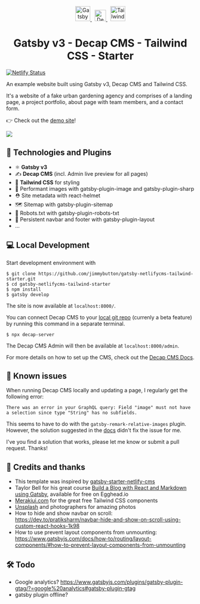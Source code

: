 <div align="center" >
    <a href="https://www.gatsbyjs.com" target="_blank">
      <img alt="Gatsby" src="https://www.gatsbyjs.com/Gatsby-Monogram.svg" height="40" />
    </a>
      &nbsp;
    <a href="https://www.decapcms.org/" target="_blank">
      <img alt="Decap CMS" src="https://upload.wikimedia.org/wikipedia/commons/d/d4/Netlify_CMS_logo.svg" height="30" />
    </a>
      &nbsp;
    <a href="https://tailwindcss.com/" target="_blank">
      <img alt="Tailwind CSS" src="https://tailwindcss.com/_next/static/media/tailwindcss-mark.cb8046c163f77190406dfbf4dec89848.svg" height="40" />
    </a>
</div>
<h1 align="center">
  Gatsby v3 - Decap CMS - Tailwind CSS - Starter
</h1>

[![Netlify Status](https://api.netlify.com/api/v1/badges/b13fc0e1-9fca-48c2-b078-12722c7e0357/deploy-status)](https://app.netlify.com/sites/infallible-varahamihira-058515/deploys)

An example website built using Gatsby v3, Decap CMS and Tailwind CSS.

It's a website of a fake urban gardening agency and comprises of a landing page, a project portfolio, about page with team members, and a contact form.

 👉 Check out the [demo site](https://infallible-varahamihira-058515.netlify.app/)!

<a href="https://app.netlify.com/start/deploy?repository=https://github.com/jimmybutton/gatsby-netlifycms-tailwind-starter" target="_blank"><img src="https://www.netlify.com/img/deploy/button.svg"></a>

## 🦾 Technologies and Plugins

- ⚛️ **Gatsby v3**
- ✍️ **Decap CMS** (incl. Admin live preview for all pages)
- 💨 **Tailwind CSS** for styling
- 🌃 Performant images with gatsby-plugin-image and gatsby-plugin-sharp
- ⛑ Site metadata with react-helmet
- 🗺 Sitemap with gatsby-plugin-sitemap
- 🤖 Robots.txt with gatsby-plugin-robots-txt
- 🧩 Persistent navbar and footer with gatsby-plugin-layout
- ...

## 💻 Local Development

Start development environment with

```
$ git clone https://github.com/jimmybutton/gatsby-netlifycms-tailwind-starter.git
$ cd gatsby-netlifycms-tailwind-starter
$ npm install
$ gatsby develop
```

The site is now available at `localhost:8000/`.

You can connect Decap CMS to your [local git repo](https://decapcms.org/docs/beta-features/#working-with-a-local-git-repository) (currenly a beta feature) by running this command in a separate terminal.

```
$ npx decap-server
```

The Decap CMS Admin will then be available at `localhost:8000/admin`.

For more details on how to set up the CMS, check out the [Decap CMS Docs](https://decapcms.org/docs/intro/).

## 🚨 Known issues

When running Decap CMS locally and updating a page, I regularly get the following error:

`There was an error in your GraphQL query: Field "image" must not have a selection since type "String" has no subfields.`

This seems to have to do with the `gatsby-remark-relative-images` plugin. However, the solution suggested in the [docs](https://www.gatsbyjs.com/plugins/gatsby-remark-relative-images/?=gatsby-remark-relative-images#im-getting-the-error-field-image-must-not-have-a-selection-since-type-string-has-no-subfields) didn't fix the issue for me.

I've you find a solution that works, please let me know or submit a pull request. Thanks!

## 🙌 Credits and thanks

- This template was inspired by [gatsby-starter-netlify-cms](https://github.com/netlify-templates/gatsby-starter-netlify-cms)
- Taylor Bell for his great course [Build a Blog with React and Markdown using Gatsby](https://egghead.io/courses/build-a-blog-with-react-and-markdown-using-gatsby), available for free on Egghead.io
- [Merakiui.com](https://merakiui.com/) for the great free Tailwind CSS components
- [Unsplash](https://unsplash.com/) and photographers for amazing photos
- How to hide and show navbar on scroll: https://dev.to/pratiksharm/navbar-hide-and-show-on-scroll-using-custom-react-hooks-1k98
- How to use prevent layout components from unmounting: https://www.gatsbyjs.com/docs/how-to/routing/layout-components/#how-to-prevent-layout-components-from-unmounting

## 🛠 Todo

- Google analytics? https://www.gatsbyjs.com/plugins/gatsby-plugin-gtag/?=google%20analytics#gatsby-plugin-gtag
- gatsby plugin offline?
